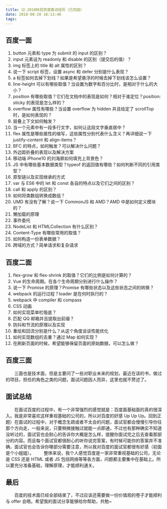 ```yaml
---
title: 记-2018秋招百度面试经历（已完结）
date: 2018-08-20 16:13:40
tags:
---
```


## 百度一面
1. button 元素和 type 为 submit 的 input 的区别？
2. input 元素设为 readonly 和 disable 的区别（提交后的值）？
3. img 标签上的 title 和 alt 属性的区别？
4. 说一下 script 标签，设置 async 和 defer 分别是什么表现？
5. a 标签如何去掉下划线？如果是希望悬浮的时候去掉下划线该怎么设置？
6. line-height 可以有哪些取值？当设置为数字和百分比时，是相对于什么的大小？
7. position 有哪些取值？它们在文档中的表现是如何？相对于谁定位？position: sticky 的表现是怎么样的？
8. overflow 属性有哪些？当设置 overflow 为 hidden 并且给定了 scrollTop 时，是如何表现的？
9. 层叠上下文如何触发？
10. 当一个元素中有一段多行文字，如何让这段文字垂直居中？
11. flex 属性是哪些属性的缩写，这些属性分别代表什么含义？再详细说一下 justify-content 和 align-items？
12. BFC 的特点，如何触发？可以解决什么问题？
13. 外边距折叠的表现以及解决方案
14. 移动端 iPhone10 的刘海屏如何填充上背景色？
15. JS 中有哪些基本数据类型？typeof 的返回值有哪些？如何判断不同的引用类型？
16. 原型链以及实现继承的方式
17. var 与 ES6 中的 let 和 const 各自的特点以及它们之间的区别？
18. call 和 apply 的区别？
19. 如何将类数组转换成数组？
20. UMD 有没有了解？说一下 CommonJS 和 AMD？AMD 中是如何定义模块的？
21. 懒加载的原理
22. 事件委托
23. NodeList 和 HTMLCollection 有什么区别？
24. Content-Type 有哪些常用的取值？
25. 如何构造一份表单数据？
26. 跨域的方式？简单请求和复杂请求

## 百度二面
1. flex-grow 和 flex-shrink 的取值？它们的比例是如何计算的？
2. Vue 的生命周期。在各个生命周期分别进行什么操作？
3. 说一下 Promise 的原理？Promise 有哪些状态以及这些状态之间的转换？
4. webpack 的运行过程？loader 是在何时执行的？
5. webpack 中 compiler 和 compass
6. CSS 动画
7. 如何实现菜单栏吸底？
8. 匹配 QQ 邮箱并且提取出前缀？
9. 防抖和节流的原理以及实现
10. 重绘和回流分别是什么？从这个角度谈谈性能优化
11. 如何实现数组的去重？通过 Map 如何实现？
12. 在刷新页面的时候，希望能够保留页面的原始数据，可以怎么做？

## 百度三面
　　三面也是技术面，但是主要问了一些对职业未来的规划，最近在读的书，做过的项目，担任的角色之类的问题，面试问题因人而异，这里也就不赘述了。

## 面试总结
　　在面试百度的过程中，有一个非常强烈的感觉就是：百度面基础面的真的很深入。我是非常喜欢这样重视基础的公司的，所以对百度的好感 Up Up Up。回到正题）在面试的过程中，对于概念生疏或者不太会的问题，面试官都会慢慢引导你往那个方向走，一般来说，只要稍微接触过就能一点即通，不过也有那种确实不知道没听过的，面试官也会耐心的告诉你大概是怎么样，提醒你面试完之后去查看那部分的内容。而且每个面试官都很耐心的听你说完答案，有时候可能你的答案并不准确，面试官也会告诉你哪部分需要注意，所以我对百度的面试官都很有好感（初面是个小姐姐）。
　　整体来说，我个人感觉百度是一家非常重视基础的公司，无论是 CSS 还是 HTML 或者 JS 包括网络等等各方面，问题都主要集中在基础上。所以要充分准备基础，理解原理，才能顺利通关。

## 最后
　　百度的技术面已经全部结束了，不过应该还需要做一份价值观的卷子才能顺利与 offer 会晤。希望我的面试分享能够给你帮助，共勉~